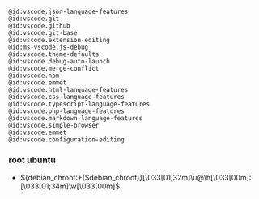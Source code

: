 ```
@id:vscode.json-language-features
@id:vscode.git
@id:vscode.github
@id:vscode.git-base
@id:vscode.extension-editing
@id:ms-vscode.js-debug
@id:vscode.theme-defaults
@id:vscode.debug-auto-launch
@id:vscode.merge-conflict
@id:vscode.npm
@id:vscode.emmet
@id:vscode.html-language-features
@id:vscode.css-language-features
@id:vscode.typescript-language-features
@id:vscode.php-language-features
@id:vscode.markdown-language-features
@id:vscode.simple-browser
@id:vscode.emmet
@id:vscode.configuration-editing
```
### root ubuntu
- ${debian_chroot:+($debian_chroot)}\[\033[01;32m\]\u@\h\[\033[00m\]:\[\033[01;34m\]\w\[\033[00m\]\$
